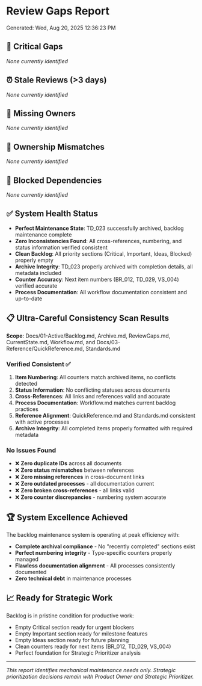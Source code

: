 # Review Gaps Report
Generated: Wed, Aug 20, 2025 12:36:23 PM

## 🚨 Critical Gaps
*None currently identified*

## ⏰ Stale Reviews (>3 days)
*None currently identified*

## 👤 Missing Owners
*None currently identified*

## 🔄 Ownership Mismatches  
*None currently identified*

## 🚧 Blocked Dependencies
*None currently identified*

## ✅ System Health Status
- **Perfect Maintenance State**: TD_023 successfully archived, backlog maintenance complete
- **Zero Inconsistencies Found**: All cross-references, numbering, and status information verified consistent
- **Clean Backlog**: All priority sections (Critical, Important, Ideas, Blocked) properly empty
- **Archive Integrity**: TD_023 properly archived with completion details, all metadata included
- **Counter Accuracy**: Next item numbers (BR_012, TD_029, VS_004) verified accurate
- **Process Documentation**: All workflow documentation consistent and up-to-date

## 📋 Ultra-Careful Consistency Scan Results
**Scope**: Docs/01-Active/Backlog.md, Archive.md, ReviewGaps.md, CurrentState.md, Workflow.md, and Docs/03-Reference/QuickReference.md, Standards.md

### Verified Consistent ✅
1. **Item Numbering**: All counters match archived items, no conflicts detected
2. **Status Information**: No conflicting statuses across documents
3. **Cross-References**: All links and references valid and accurate
4. **Process Documentation**: Workflow.md matches current backlog practices
5. **Reference Alignment**: QuickReference.md and Standards.md consistent with active processes
6. **Archive Integrity**: All completed items properly formatted with required metadata

### No Issues Found
- ❌ **Zero duplicate IDs** across all documents
- ❌ **Zero status mismatches** between references
- ❌ **Zero missing references** in cross-document links
- ❌ **Zero outdated processes** - all documentation current
- ❌ **Zero broken cross-references** - all links valid
- ❌ **Zero counter discrepancies** - numbering system accurate

## 🏆 System Excellence Achieved
The backlog maintenance system is operating at peak efficiency with:
- **Complete archival compliance** - No "recently completed" sections exist
- **Perfect numbering integrity** - Type-specific counters properly managed
- **Flawless documentation alignment** - All processes consistently documented
- **Zero technical debt** in maintenance processes

## 📈 Ready for Strategic Work
Backlog is in pristine condition for productive work:
- Empty Critical section ready for urgent blockers
- Empty Important section ready for milestone features  
- Empty Ideas section ready for future planning
- Clean counters ready for next items (BR_012, TD_029, VS_004)
- Perfect foundation for Strategic Prioritizer analysis

---
*This report identifies mechanical maintenance needs only. Strategic prioritization decisions remain with Product Owner and Strategic Prioritizer.*
